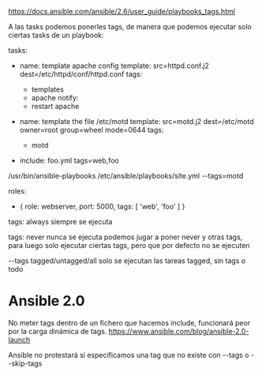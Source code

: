 https://docs.ansible.com/ansible/2.6/user_guide/playbooks_tags.html

A las tasks podemos ponerles tags, de manera que podemos ejecutar solo ciertas tasks de un playbook:

tasks:
  - name: template apache config
    template: src=httpd.conf.j2 dest=/etc/httpd/conf/httpd.conf
    tags:
      - templates
      - apache
    notify:
      - restart apache

  - name: template the file /etc/motd
    template: src=motd.j2 dest=/etc/motd owner=root group=wheel mode=0644
    tags:
      - motd

  - include: foo.yml tags=web,foo

/usr/bin/ansible-playbooks /etc/ansible/playbooks/site.yml --tags=motd

roles:
  - { role: webserver, port: 5000, tags: [ 'web', 'foo' ] }


tags: always
  siempre se ejecuta

tags: never
  nunca se ejecuta
  podemos jugar a poner never y otras tags, para luego solo ejecutar ciertas tags, pero que por defecto no se ejecuten

--tags tagged/untagged/all
  solo se ejecutan las tareas tagged, sin tags o todo


# Ansible 2.0
No meter tags dentro de un fichero que hacemos include, funcionará peor por la carga dinámica de tags.
https://www.ansible.com/blog/ansible-2.0-launch

Ansible no protestará si especificamos una tag que no existe con --tags o --skip-tags

